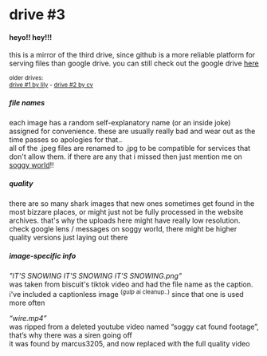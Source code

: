 # drive #3
#### heyo!! hey!!!
this is a mirror of the third drive, since github is a more reliable platform for serving files than google drive. you can still check out the google drive [here](https://drive.google.com/drive/u/1/folders/14MTq198QE4jI3fCnaP71K2fgt948zmlL)

<sub>older drives:</sub> <br>
<sup>[drive #1 by lily](https://drive.sogfulday.today) - [drive #2 by cv](https://drive.sogfulday.today)</sup>

##### file names
each image has a random self-explanatory name (or an inside joke) assigned for convenience. these are usually really bad and wear out as the time passes so apologies for that.. <br>
all of the .jpeg files are renamed to .jpg to be compatible for services that don't allow them. if there are any that i missed then just mention me on [soggy world](https://discord.gg/soggycat)!!

##### quality
there are so many shark images that new ones sometimes get found in the most bizzare places, or might just not be fully processed in the website archives. that's why the uploads here might have really low resolution. check google lens / messages on soggy world, there might be higher quality versions just laying out there

##### image-specific info
*"IT'S SNOWING IT'S SNOWING IT'S SNOWING.png"* <br>
was taken from biscuit's tiktok video and had the file name as the caption. i've included a captionless image <sup>(*gulp* ai cleanup..)</sup> since that one is used more often <br>

*“wire.mp4”* <br>
was ripped from a deleted youtube video named “soggy cat found footage”, that’s why there was a siren going off <br>
it was found by marcus3205, and now replaced with the full quality video